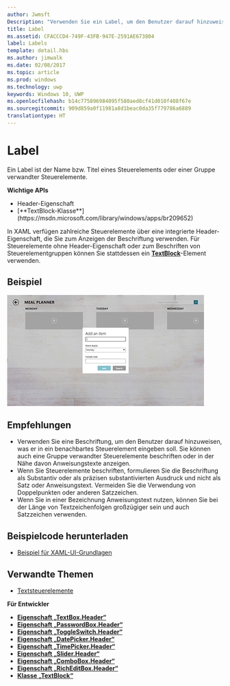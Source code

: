```yaml
---
author: Jwmsft
Description: "Verwenden Sie ein Label, um den Benutzer darauf hinzuweisen, was er in ein benachbartes Steuerelement eingeben soll. Sie können auch eine Gruppe verwandter Steuerelemente beschriften oder in der Nähe davon Anweisungstexte anzeigen."
title: Label
ms.assetid: CFACCCD4-749F-43FB-947E-2591AE673804
label: Labels
template: detail.hbs
ms.author: jimwalk
ms.date: 02/08/2017
ms.topic: article
ms.prod: windows
ms.technology: uwp
keywords: Windows 10, UWP
ms.openlocfilehash: b14c775896984095f580aed8cf41d010f408f67e
ms.sourcegitcommit: 909d859a0f11981a8d1beac0da35f779786a6889
translationtype: HT
---
```

# <a name="labels"></a>Label

<link rel="stylesheet" href="https://az835927.vo.msecnd.net/sites/uwp/Resources/css/custom.css"> 

Ein Label ist der Name bzw. Titel eines Steuerelements oder einer Gruppe verwandter Steuerelemente.

<div class="important-apis" >
<b>Wichtige APIs</b><br/>
<ul>
<li>Header-Eigenschaft</li>
<li>[**TextBlock-Klasse**](https://msdn.microsoft.com/library/windows/apps/br209652)</li>
</ul>
</div>


In XAML verfügen zahlreiche Steuerelemente über eine integrierte Header-Eigenschaft, die Sie zum Anzeigen der Beschriftung verwenden. Für Steuerelemente ohne Header-Eigenschaft oder zum Beschriften von Steuerelementgruppen können Sie stattdessen ein [**TextBlock**](https://msdn.microsoft.com/library/windows/apps/br209652)-Element verwenden.


## <a name="example"></a>Beispiel


![Screenshot mit einem standardmäßigen Beschriftungssteuerelement](images/label-standard.png)

## <a name="recommendations"></a>Empfehlungen


-   Verwenden Sie eine Beschriftung, um den Benutzer darauf hinzuweisen, was er in ein benachbartes Steuerelement eingeben soll. Sie können auch eine Gruppe verwandter Steuerelemente beschriften oder in der Nähe davon Anweisungstexte anzeigen.
-   Wenn Sie Steuerelemente beschriften, formulieren Sie die Beschriftung als Substantiv oder als präzisen substantivierten Ausdruck und nicht als Satz oder Anweisungstext. Vermeiden Sie die Verwendung von Doppelpunkten oder anderen Satzzeichen.
-   Wenn Sie in einer Bezeichnung Anweisungstext nutzen, können Sie bei der Länge von Textzeichenfolgen großzügiger sein und auch Satzzeichen verwenden.


## <a name="get-the-sample-code"></a>Beispielcode herunterladen
* [Beispiel für XAML-UI-Grundlagen](https://github.com/Microsoft/Windows-universal-samples/blob/master/Samples/XamlUIBasics)

## <a name="related-topics"></a>Verwandte Themen
* [Textsteuerelemente](text-controls.md)

**Für Entwickler**
* [**Eigenschaft „TextBox.Header“**](https://msdn.microsoft.com/library/windows/apps/dn252861)
* [**Eigenschaft „PasswordBox.Header“**](https://msdn.microsoft.com/library/windows/apps/dn299051)
* [**Eigenschaft „ToggleSwitch.Header“**](https://msdn.microsoft.com/library/windows/apps/br209713)
* [**Eigenschaft „DatePicker.Header“**](https://msdn.microsoft.com/library/windows/apps/dn279460)
* [**Eigenschaft „TimePicker.Header“**](https://msdn.microsoft.com/library/windows/apps/dn299286)
* [**Eigenschaft „Slider.Header“**](https://msdn.microsoft.com/library/windows/apps/dn252829)
* [**Eigenschaft „ComboBox.Header“**](https://msdn.microsoft.com/library/windows/apps/dn279416)
* [**Eigenschaft „RichEditBox.Header“**](https://msdn.microsoft.com/library/windows/apps/dn252726)
* [**Klasse „TextBlock“**](https://msdn.microsoft.com/library/windows/apps/br209652)

 

 




